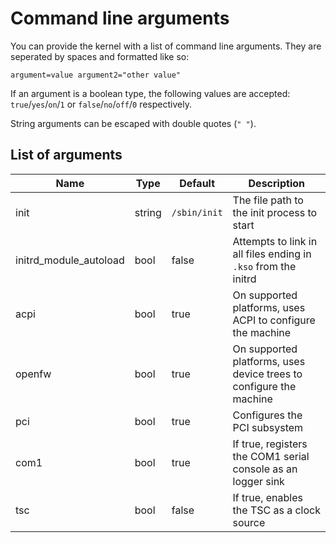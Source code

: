 # Command line arguments

You can provide the kernel with a list of command line arguments.
They are seperated by spaces and formatted like so:

```
argument=value argument2="other value"
```

If an argument is a boolean type, the following values are accepted:
`true`/`yes`/`on`/`1` or `false`/`no`/`off`/`0` respectively.

String arguments can be escaped with double quotes (`" "`).

## List of arguments

| Name                   | Type   | Default      | Description                                                        |
| ---------------------- | ------ | ------------ | ------------------------------------------------------------------ |
| init                   | string | `/sbin/init` | The file path to the init process to start                         |
| initrd_module_autoload | bool   | false        | Attempts to link in all files ending in `.kso` from the initrd     |
| acpi                   | bool   | true         | On supported platforms, uses ACPI to configure the machine         |
| openfw                 | bool   | true         | On supported platforms, uses device trees to configure the machine |
| pci                    | bool   | true         | Configures the PCI subsystem                                       |
| com1                   | bool   | true         | If true, registers the COM1 serial console as an logger sink       |
| tsc                    | bool   | false        | If true, enables the TSC as a clock source                         |

